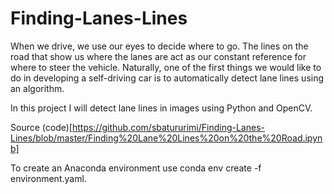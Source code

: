 # Finding-Lanes-Lines
When we drive, we use our eyes to decide where to go. The lines on the road that show us where the lanes are act as our constant reference for where to steer the vehicle. Naturally, one of the first things we would like to do in developing a self-driving car is to automatically detect lane lines using an algorithm.

In this project I will detect lane lines in images using Python and OpenCV. 

Source (code)[https://github.com/sbatururimi/Finding-Lanes-Lines/blob/master/Finding%20Lane%20Lines%20on%20the%20Road.ipynb]

To create an Anaconda environment use conda env create -f environment.yaml.
